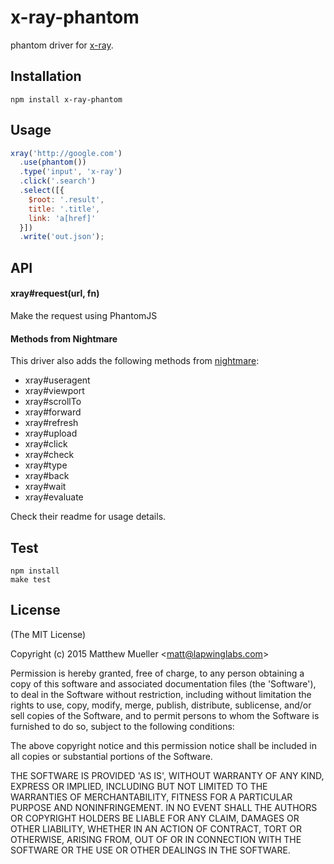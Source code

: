 
# x-ray-phantom

  phantom driver for [x-ray](https://github.com/lapwinglabs/x-ray).

## Installation

```
npm install x-ray-phantom
```

## Usage

```js
xray('http://google.com')
  .use(phantom())
  .type('input', 'x-ray')
  .click('.search')
  .select([{
    $root: '.result',
    title: '.title',
    link: 'a[href]'
  }])
  .write('out.json');
```

## API

#### xray#request(url, fn)

Make the request using PhantomJS

#### Methods from Nightmare

This driver also adds the following methods from [nightmare](https://github.com/segmentio/nightmare):

- xray#useragent
- xray#viewport
- xray#scrollTo
- xray#forward
- xray#refresh
- xray#upload
- xray#click
- xray#check
- xray#type
- xray#back
- xray#wait
- xray#evaluate

Check their readme for usage details.

## Test

```
npm install
make test
```

## License

(The MIT License)

Copyright (c) 2015 Matthew Mueller &lt;matt@lapwinglabs.com&gt;

Permission is hereby granted, free of charge, to any person obtaining
a copy of this software and associated documentation files (the
'Software'), to deal in the Software without restriction, including
without limitation the rights to use, copy, modify, merge, publish,
distribute, sublicense, and/or sell copies of the Software, and to
permit persons to whom the Software is furnished to do so, subject to
the following conditions:

The above copyright notice and this permission notice shall be
included in all copies or substantial portions of the Software.

THE SOFTWARE IS PROVIDED 'AS IS', WITHOUT WARRANTY OF ANY KIND,
EXPRESS OR IMPLIED, INCLUDING BUT NOT LIMITED TO THE WARRANTIES OF
MERCHANTABILITY, FITNESS FOR A PARTICULAR PURPOSE AND NONINFRINGEMENT.
IN NO EVENT SHALL THE AUTHORS OR COPYRIGHT HOLDERS BE LIABLE FOR ANY
CLAIM, DAMAGES OR OTHER LIABILITY, WHETHER IN AN ACTION OF CONTRACT,
TORT OR OTHERWISE, ARISING FROM, OUT OF OR IN CONNECTION WITH THE
SOFTWARE OR THE USE OR OTHER DEALINGS IN THE SOFTWARE.
